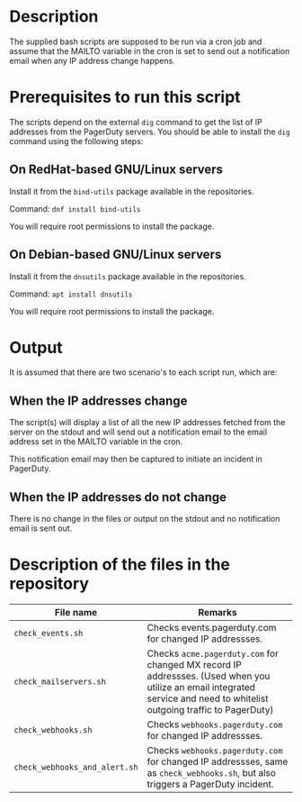 # Description

The supplied bash scripts are supposed to be run via a cron job and assume that the MAILTO variable in the cron is set to send out a notification email when any IP address change happens.

# Prerequisites to run this script

The scripts depend on the external `dig` command to get the list of IP addresses from the PagerDuty servers. You should be able to install the `dig` command using the following steps:

## On RedHat-based GNU/Linux servers

Install it from the `bind-utils` package available in the repositories.

Command: `dnf install bind-utils`

You will require root permissions to install the package.

## On Debian-based GNU/Linux servers

Install it from the `dnsutils` package available in the repositories.

Command: `apt install dnsutils`

You will require root permissions to install the package.

# Output

It is assumed that there are two scenario's to each script run, which are:

## When the IP addresses change

The script(s) will display a list of all the new IP addresses fetched from the server on the stdout and will send out a notification email to the email address set in the MAILTO variable in the cron.

This notification email may then be captured to initiate an incident in PagerDuty.

## When the IP addresses do not change

There is no change in the files or output on the stdout and no notification email is sent out.

# Description of the files in the repository

| File name | Remarks |
|-|-|
| `check_events.sh`      | Checks events.pagerduty.com for changed IP addressses. |
| `check_mailservers.sh` | Checks `acme.pagerduty.com` for changed MX record IP addressses. (Used when you utilize an email integrated service and need to whitelist outgoing traffic to PagerDuty) |
| `check_webhooks.sh` | Checks `webhooks.pagerduty.com` for changed IP addressses. |
| `check_webhooks_and_alert.sh` | Checks `webhooks.pagerduty.com` for changed IP addressses, same as `check_webhooks.sh`, but also triggers a PagerDuty incident. |

